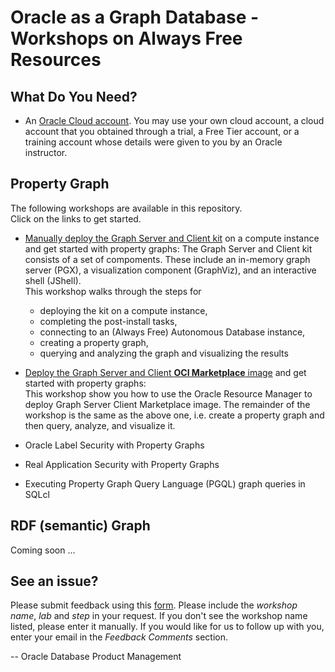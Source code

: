 # Oracle as a Graph Database - Workshops on Always Free Resources

## What Do You Need?

* An <a href="https://www.oracle.com/cloud/free/" target="\_blank">Oracle Cloud account</a>. You may use your own cloud account, a cloud account that you obtained through a trial, a Free Tier account, or a training account whose details were given to you by an Oracle instructor.

## Property Graph 

The following workshops are available in this repository.  
Click on the links to get started.

- [Manually deploy the Graph Server and Client kit](https://oracle.github.io/learning-library/data-management-library/database/graph/freetier/GraphServer_ManualSetup/) on a compute instance and get started with property graphs:
  The Graph Server and Client kit consists of a set of compoments. These include an in-memory graph server (PGX), a visualization component (GraphViz), and an interactive shell (JShell).  
  This workshop walks through the steps for 
    - deploying the kit on a compute instance,
    - completing the post-install tasks,
    - connecting to an (Always Free) Autonomous Database instance,
    - creating a property graph,
    - querying and analyzing the graph and visualizing the results
- [Deploy the Graph Server and Client **OCI Marketplace** image](https://oracle.github.io/learning-library/data-management-library/database/graph/freetier/GraphServer_MarketplaceImage) and get started with property graphs:  
  This workshop show you how to use the Oracle Resource Manager to deploy Graph Server Client Marketplace image. The remainder of the workshop is the same as the above one, i.e. create a property graph and then query, analyze, and visualize it.

- Oracle Label Security with Property Graphs
- Real Application Security with Property Graphs
- Executing Property Graph Query Language (PGQL) graph queries in SQLcl

## RDF (semantic) Graph

Coming soon ...

## See an issue?
Please submit feedback using this [form](https://apexapps.oracle.com/pls/apex/f?p=133:1:::::P1_FEEDBACK:1). Please include the *workshop name*, *lab* and *step* in your request.  If you don't see the workshop name listed, please enter it manually. If you would like for us to follow up with you, enter your email in the *Feedback Comments* section.

-- Oracle Database Product Management
